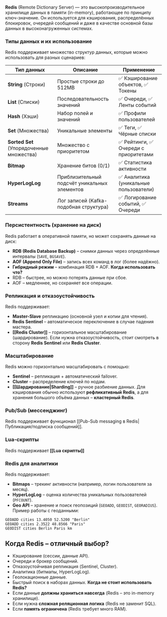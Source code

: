 **Redis** (Remote Dictionary Server) — это высокопроизводительное хранилище данных в памяти (in-memory), работающее по принципу ключ-значение. Он используется для кэширования, распределённых блокировок, очередей сообщений и даже в качестве основной базы данных в высоконагруженных системах.
### Типы данных и их использование

Redis поддерживает множество структур данных, которые можно использовать для разных сценариев:

| Тип данных                               | Описание                                     | Применение                            |
| ---------------------------------------- | -------------------------------------------- | ------------------------------------- |
| **String** (Строки)                      | Простые строки до 512MB                      | ✅ Кэширование объектов, ✅ Токены      |
| **List** (Списки)                        | Последовательность значений                  | ✅ Очереди, ✅ Ленты событий            |
| **Hash** (Хэши)                          | Набор полей и значений                       | ✅ Профили пользователей               |
| **Set** (Множества)                      | Уникальные элементы                          | ✅ Теги, ✅ Чёрные списки               |
| **Sorted Set** (Упорядоченные множества) | Множество с приоритетом                      | ✅ Рейтинги, ✅ Очереди с приоритетами  |
| **Bitmap**                               | Хранение битов (0/1)                         | ✅ Статистика активности               |
| **HyperLogLog**                          | Приблизительный подсчёт уникальных элементов | ✅ Аналитика (уникальные пользователи) |
| **Streams**                              | Лог записей (Kafka-подобная структура)       | ✅ Логирование событий, ✅ Очереди      |
### Персистентность (хранение на диск)

Redis работает в оперативной памяти, но может сохранять данные на диск:
- **RDB (Redis Database Backup)** – снимки данных через определённые интервалы (`SAVE`, `BGSAVE`).
- **AOF (Append Only File)** – запись всех команд в лог (более надёжно).
- **Гибридный режим** – комбинация RDB + AOF.
**Когда использовать что?**  
- RDB – быстрее, но можно потерять данные при сбое.  
- AOF – медленнее, но сохраняет все операции.
### Репликация и отказоустойчивость
Redis поддерживает:
-  **Master-Slave** репликацию (основной узел и копии для чтения).
-  **Redis Sentinel** – автоматическое переключение в случае падения мастера.
-  **[[Redis Cluster]]** – горизонтальное масштабирование (шардирование).
Если нужна отказоустойчивость, стоит смотреть в сторону **Redis Sentinel** или **Redis Cluster**.
### Масштабирование
Redis можно горизонтально масштабировать с помощью:
- **Sentinel** – репликация + автоматический failover.
- **Cluster** – распределение ключей по нодам.
- **[[Шардирование|Sharding]]** – ручное разбиение данных.
Для кэширования обычно используют **рефликативный Redis**, а для хранения большого объёма данных – **кластерный Redis**.
### Pub/Sub (мессенджинг)
Redis поддерживает функционал [[Pub-Sub messaging в Redis|Публикация/подписка сообщений]].
### Lua-скрипты
Redis поддерживает **[[Lua скрипты]]**
### Redis для аналитики
Redis поддерживает:
- **Bitmaps** – трекинг активности (например, логин пользователя за месяц).
- **HyperLogLog** – оценка количества уникальных пользователей (`PFCOUNT`).
- **Geo API** – хранение и поиск геопозиций (`GEOADD`, `GEODIST`, `GEORADIUS`).
Пример работы с геоданными:
```shell
GEOADD cities 13.4050 52.5200 "Berlin"
GEOADD cities 2.3522 48.8566 "Paris"
GEODIST cities Berlin Paris km
```
## Когда Redis – отличный выбор?
- Кэширование (сессии, данные API).  
- Очереди и брокер сообщений.  
- Отказоустойчивая репликация (Sentinel, Cluster).  
- Аналитика (битмапы, HyperLogLog).  
- Геолокационные данные.  
- Быстрый поиск в наборах данных.
 **Когда не стоит использовать Redis?**
- Если данные **должны храниться навсегда** (Redis – это in-memory хранилище).
- Если нужна **сложная реляционная логика** (Redis не заменит SQL).
- Если **память ограничена** (Redis требует много RAM).